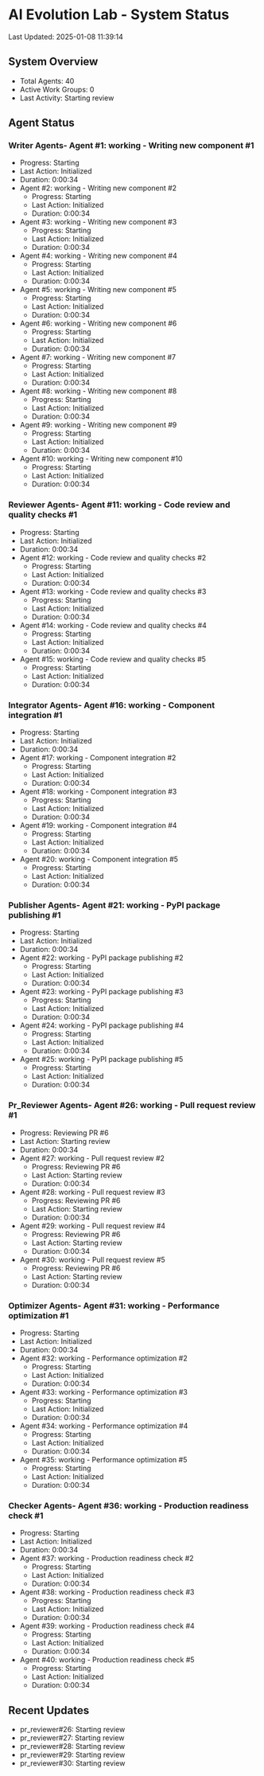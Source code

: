 # AI Evolution Lab - System Status
Last Updated: 2025-01-08 11:39:14

## System Overview
- Total Agents: 40
- Active Work Groups: 0
- Last Activity: Starting review

## Agent Status

### Writer Agents- Agent #1: working - Writing new component #1
  - Progress: Starting
  - Last Action: Initialized
  - Duration: 0:00:34
- Agent #2: working - Writing new component #2
  - Progress: Starting
  - Last Action: Initialized
  - Duration: 0:00:34
- Agent #3: working - Writing new component #3
  - Progress: Starting
  - Last Action: Initialized
  - Duration: 0:00:34
- Agent #4: working - Writing new component #4
  - Progress: Starting
  - Last Action: Initialized
  - Duration: 0:00:34
- Agent #5: working - Writing new component #5
  - Progress: Starting
  - Last Action: Initialized
  - Duration: 0:00:34
- Agent #6: working - Writing new component #6
  - Progress: Starting
  - Last Action: Initialized
  - Duration: 0:00:34
- Agent #7: working - Writing new component #7
  - Progress: Starting
  - Last Action: Initialized
  - Duration: 0:00:34
- Agent #8: working - Writing new component #8
  - Progress: Starting
  - Last Action: Initialized
  - Duration: 0:00:34
- Agent #9: working - Writing new component #9
  - Progress: Starting
  - Last Action: Initialized
  - Duration: 0:00:34
- Agent #10: working - Writing new component #10
  - Progress: Starting
  - Last Action: Initialized
  - Duration: 0:00:34

### Reviewer Agents- Agent #11: working - Code review and quality checks #1
  - Progress: Starting
  - Last Action: Initialized
  - Duration: 0:00:34
- Agent #12: working - Code review and quality checks #2
  - Progress: Starting
  - Last Action: Initialized
  - Duration: 0:00:34
- Agent #13: working - Code review and quality checks #3
  - Progress: Starting
  - Last Action: Initialized
  - Duration: 0:00:34
- Agent #14: working - Code review and quality checks #4
  - Progress: Starting
  - Last Action: Initialized
  - Duration: 0:00:34
- Agent #15: working - Code review and quality checks #5
  - Progress: Starting
  - Last Action: Initialized
  - Duration: 0:00:34

### Integrator Agents- Agent #16: working - Component integration #1
  - Progress: Starting
  - Last Action: Initialized
  - Duration: 0:00:34
- Agent #17: working - Component integration #2
  - Progress: Starting
  - Last Action: Initialized
  - Duration: 0:00:34
- Agent #18: working - Component integration #3
  - Progress: Starting
  - Last Action: Initialized
  - Duration: 0:00:34
- Agent #19: working - Component integration #4
  - Progress: Starting
  - Last Action: Initialized
  - Duration: 0:00:34
- Agent #20: working - Component integration #5
  - Progress: Starting
  - Last Action: Initialized
  - Duration: 0:00:34

### Publisher Agents- Agent #21: working - PyPI package publishing #1
  - Progress: Starting
  - Last Action: Initialized
  - Duration: 0:00:34
- Agent #22: working - PyPI package publishing #2
  - Progress: Starting
  - Last Action: Initialized
  - Duration: 0:00:34
- Agent #23: working - PyPI package publishing #3
  - Progress: Starting
  - Last Action: Initialized
  - Duration: 0:00:34
- Agent #24: working - PyPI package publishing #4
  - Progress: Starting
  - Last Action: Initialized
  - Duration: 0:00:34
- Agent #25: working - PyPI package publishing #5
  - Progress: Starting
  - Last Action: Initialized
  - Duration: 0:00:34

### Pr_Reviewer Agents- Agent #26: working - Pull request review #1
  - Progress: Reviewing PR #6
  - Last Action: Starting review
  - Duration: 0:00:34
- Agent #27: working - Pull request review #2
  - Progress: Reviewing PR #6
  - Last Action: Starting review
  - Duration: 0:00:34
- Agent #28: working - Pull request review #3
  - Progress: Reviewing PR #6
  - Last Action: Starting review
  - Duration: 0:00:34
- Agent #29: working - Pull request review #4
  - Progress: Reviewing PR #6
  - Last Action: Starting review
  - Duration: 0:00:34
- Agent #30: working - Pull request review #5
  - Progress: Reviewing PR #6
  - Last Action: Starting review
  - Duration: 0:00:34

### Optimizer Agents- Agent #31: working - Performance optimization #1
  - Progress: Starting
  - Last Action: Initialized
  - Duration: 0:00:34
- Agent #32: working - Performance optimization #2
  - Progress: Starting
  - Last Action: Initialized
  - Duration: 0:00:34
- Agent #33: working - Performance optimization #3
  - Progress: Starting
  - Last Action: Initialized
  - Duration: 0:00:34
- Agent #34: working - Performance optimization #4
  - Progress: Starting
  - Last Action: Initialized
  - Duration: 0:00:34
- Agent #35: working - Performance optimization #5
  - Progress: Starting
  - Last Action: Initialized
  - Duration: 0:00:34

### Checker Agents- Agent #36: working - Production readiness check #1
  - Progress: Starting
  - Last Action: Initialized
  - Duration: 0:00:34
- Agent #37: working - Production readiness check #2
  - Progress: Starting
  - Last Action: Initialized
  - Duration: 0:00:34
- Agent #38: working - Production readiness check #3
  - Progress: Starting
  - Last Action: Initialized
  - Duration: 0:00:34
- Agent #39: working - Production readiness check #4
  - Progress: Starting
  - Last Action: Initialized
  - Duration: 0:00:34
- Agent #40: working - Production readiness check #5
  - Progress: Starting
  - Last Action: Initialized
  - Duration: 0:00:34


## Recent Updates
- pr_reviewer#26: Starting review
- pr_reviewer#27: Starting review
- pr_reviewer#28: Starting review
- pr_reviewer#29: Starting review
- pr_reviewer#30: Starting review
